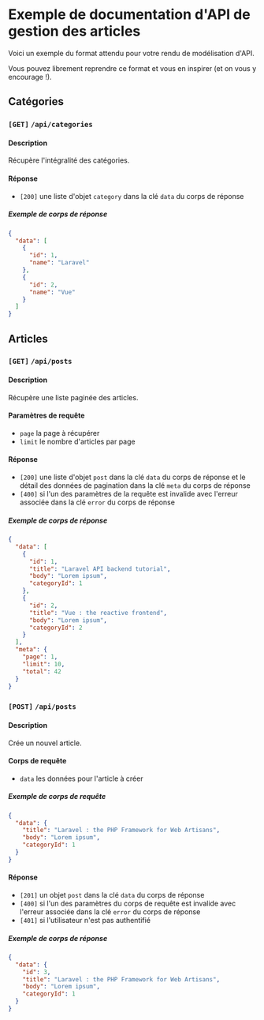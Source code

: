 # Exemple de documentation d'API de gestion des articles

Voici un exemple du format attendu pour votre rendu de modélisation d'API.

Vous pouvez librement reprendre ce format et vous en inspirer
(et on vous y encourage !).

## Catégories

### `[GET]` `/api/categories`

#### Description

Récupère l'intégralité des catégories.

#### Réponse

- `[200]` une liste d'objet `category` dans la clé `data` du corps de réponse

##### Exemple de corps de réponse

```json
{
  "data": [
    {
      "id": 1,
      "name": "Laravel"
    },
    {
      "id": 2,
      "name": "Vue"
    }
  ]
}
```

## Articles

### `[GET]` `/api/posts`

#### Description

Récupère une liste paginée des articles.

#### Paramètres de requête

- `page` la page à récupérer
- `limit` le nombre d'articles par page

#### Réponse

- `[200]` une liste d'objet `post` dans la clé `data` du corps de réponse
  et le détail des données de pagination dans la clé `meta` du corps de réponse
- `[400]` si l'un des paramètres de la requête est invalide avec l'erreur
  associée dans la clé `error` du corps de réponse

##### Exemple de corps de réponse

```json
{
  "data": [
    {
      "id": 1,
      "title": "Laravel API backend tutorial",
      "body": "Lorem ipsum",
      "categoryId": 1
    },
    {
      "id": 2,
      "title": "Vue : the reactive frontend",
      "body": "Lorem ipsum",
      "categoryId": 2
    }
  ],
  "meta": {
    "page": 1,
    "limit": 10,
    "total": 42
  }
}
```

### `[POST]` `/api/posts`

#### Description

Crée un nouvel article.

#### Corps de requête

- `data` les données pour l'article à créer

##### Exemple de corps de requête

```json
{
  "data": {
    "title": "Laravel : the PHP Framework for Web Artisans",
    "body": "Lorem ipsum",
    "categoryId": 1
  }
}
```

#### Réponse

- `[201]` un objet `post` dans la clé `data` du corps de réponse
- `[400]` si l'un des paramètres du corps de requête est invalide avec l'erreur
  associée dans la clé `error` du corps de réponse
- `[401]` si l'utilisateur n'est pas authentifié

##### Exemple de corps de réponse

```json
{
  "data": {
    "id": 3,
    "title": "Laravel : the PHP Framework for Web Artisans",
    "body": "Lorem ipsum",
    "categoryId": 1
  }
}
```
